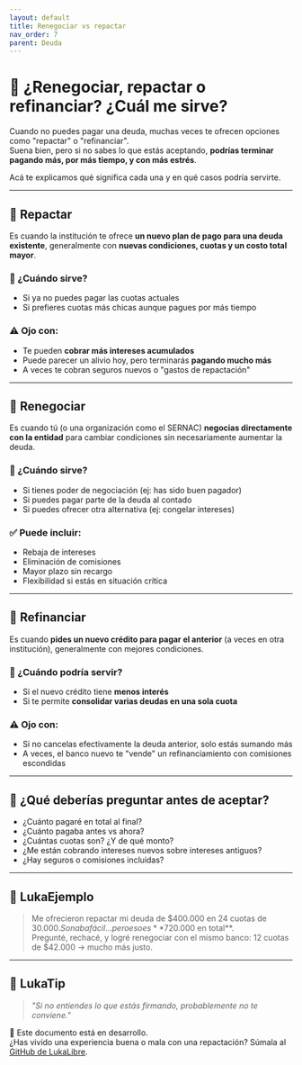 ```yaml
---
layout: default
title: Renegociar vs repactar
nav_order: 7
parent: Deuda
---
```


# 🔄 ¿Renegociar, repactar o refinanciar? ¿Cuál me sirve?

Cuando no puedes pagar una deuda, muchas veces te ofrecen opciones como "repactar" o "refinanciar".  
Suena bien, pero si no sabes lo que estás aceptando, **podrías terminar pagando más, por más tiempo, y con más estrés**.

Acá te explicamos qué significa cada una y en qué casos podría servirte.

---

## 📌 Repactar

Es cuando la institución te ofrece **un nuevo plan de pago para una deuda existente**, generalmente con **nuevas condiciones, cuotas y un costo total mayor**.

### 🧠 ¿Cuándo sirve?
- Si ya no puedes pagar las cuotas actuales
- Si prefieres cuotas más chicas aunque pagues por más tiempo

### ⚠️ Ojo con:
- Te pueden **cobrar más intereses acumulados**
- Puede parecer un alivio hoy, pero terminarás **pagando mucho más**
- A veces te cobran seguros nuevos o "gastos de repactación"

---

## 📌 Renegociar

Es cuando tú (o una organización como el SERNAC) **negocias directamente con la entidad** para cambiar condiciones sin necesariamente aumentar la deuda.

### 🧠 ¿Cuándo sirve?
- Si tienes poder de negociación (ej: has sido buen pagador)
- Si puedes pagar parte de la deuda al contado
- Si puedes ofrecer otra alternativa (ej: congelar intereses)

### ✅ Puede incluir:
- Rebaja de intereses
- Eliminación de comisiones
- Mayor plazo sin recargo
- Flexibilidad si estás en situación crítica

---

## 📌 Refinanciar

Es cuando **pides un nuevo crédito para pagar el anterior** (a veces en otra institución), generalmente con mejores condiciones.

### 🧠 ¿Cuándo podría servir?
- Si el nuevo crédito tiene **menos interés**
- Si te permite **consolidar varias deudas en una sola cuota**

### ⚠️ Ojo con:
- Si no cancelas efectivamente la deuda anterior, solo estás sumando más
- A veces, el banco nuevo te "vende" un refinanciamiento con comisiones escondidas

---

## 🧠 ¿Qué deberías preguntar antes de aceptar?

- ¿Cuánto pagaré en total al final?
- ¿Cuánto pagaba antes vs ahora?
- ¿Cuántas cuotas son? ¿Y de qué monto?
- ¿Me están cobrando intereses nuevos sobre intereses antiguos?
- ¿Hay seguros o comisiones incluidas?

---

## 💬 LukaEjemplo

> Me ofrecieron repactar mi deuda de $400.000 en 24 cuotas de $30.000.  
> Sonaba fácil… pero eso es **$720.000 en total**.  
> Pregunté, rechacé, y logré renegociar con el mismo banco: 12 cuotas de $42.000 → mucho más justo.

---

## 🧠 LukaTip

> *"Si no entiendes lo que estás firmando, probablemente no te conviene."*

📌 Este documento está en desarrollo.  
¿Has vivido una experiencia buena o mala con una repactación? Súmala al [GitHub de LukaLibre](https://github.com/raestrada/lukalibre).
